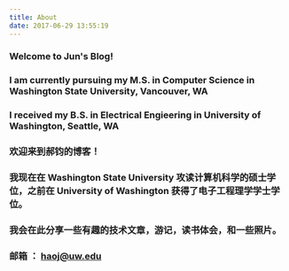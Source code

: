 ```yaml
---
title: About
date: 2017-06-29 13:55:19
---
```


### Welcome to Jun's Blog!

### I am currently pursuing my M.S. in Computer Science in Washington State University, Vancouver, WA

### I received my B.S. in Electrical Engieering in University of Washington, Seattle, WA



### 欢迎来到郝钧的博客！

### 我现在在 Washington State University 攻读计算机科学的硕士学位，之前在 University of Washington 获得了电子工程理学学士学位。

### 我会在此分享一些有趣的技术文章，游记，读书体会，和一些照片。

### 邮箱 ： <haoj@uw.edu>

